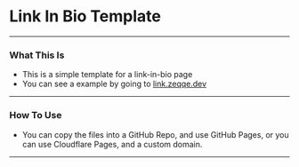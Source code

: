 # Link In Bio Template

---

### What This Is
- This is a simple template for a link-in-bio page
- You can see a example by going to [link.zeqqe.dev](https://link.zeqqe.dev)

---

### How To Use
- You can copy the files into a GitHub Repo, and use GitHub Pages, or you can use Cloudflare Pages, and a custom domain.
---
